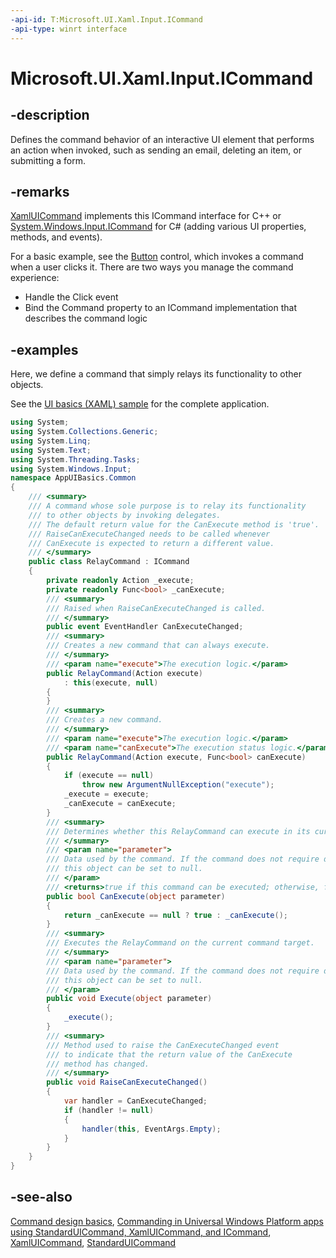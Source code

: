 ```yaml
---
-api-id: T:Microsoft.UI.Xaml.Input.ICommand
-api-type: winrt interface
---
```


<!-- Interface syntax.
public interface ICommand : 
-->

# Microsoft.UI.Xaml.Input.ICommand

## -description

Defines the command behavior of an interactive UI element that performs an action when invoked, such as sending an email, deleting an item, or submitting a form.

## -remarks

[XamlUICommand](xamluicommand.md) implements this ICommand interface  for C++ or [System.Windows.Input.ICommand](/dotnet/api/system.windows.input.icommand?view=dotnet-uwp-10.0&preserve-view=true) for C# (adding various UI properties, methods, and events).

For a basic example, see the [Button](../microsoft.ui.xaml.controls/button.md) control, which invokes a command when a user clicks it. There are two ways you manage the command experience:

- Handle the Click event
- Bind the Command property to an ICommand implementation that describes the command logic

## -examples

Here, we define a command that simply relays its functionality to other objects.

See the [UI basics (XAML) sample](https://github.com/Microsoft/Windows-universal-samples/tree/6370138b150ca8a34ff86de376ab6408c5587f5d/Samples/XamlUIBasics) for the complete application.

```csharp
using System;
using System.Collections.Generic;
using System.Linq;
using System.Text;
using System.Threading.Tasks;
using System.Windows.Input;
namespace AppUIBasics.Common
{
    /// <summary>
    /// A command whose sole purpose is to relay its functionality
    /// to other objects by invoking delegates.
    /// The default return value for the CanExecute method is 'true'.
    /// RaiseCanExecuteChanged needs to be called whenever
    /// CanExecute is expected to return a different value.
    /// </summary>
    public class RelayCommand : ICommand
    {
        private readonly Action _execute;
        private readonly Func<bool> _canExecute;
        /// <summary>
        /// Raised when RaiseCanExecuteChanged is called.
        /// </summary>
        public event EventHandler CanExecuteChanged;
        /// <summary>
        /// Creates a new command that can always execute.
        /// </summary>
        /// <param name="execute">The execution logic.</param>
        public RelayCommand(Action execute)
            : this(execute, null)
        {
        }
        /// <summary>
        /// Creates a new command.
        /// </summary>
        /// <param name="execute">The execution logic.</param>
        /// <param name="canExecute">The execution status logic.</param>
        public RelayCommand(Action execute, Func<bool> canExecute)
        {
            if (execute == null)
                throw new ArgumentNullException("execute");
            _execute = execute;
            _canExecute = canExecute;
        }
        /// <summary>
        /// Determines whether this RelayCommand can execute in its current state.
        /// </summary>
        /// <param name="parameter">
        /// Data used by the command. If the command does not require data to be passed,
        /// this object can be set to null.
        /// </param>
        /// <returns>true if this command can be executed; otherwise, false.</returns>
        public bool CanExecute(object parameter)
        {
            return _canExecute == null ? true : _canExecute();
        }
        /// <summary>
        /// Executes the RelayCommand on the current command target.
        /// </summary>
        /// <param name="parameter">
        /// Data used by the command. If the command does not require data to be passed,
        /// this object can be set to null.
        /// </param>
        public void Execute(object parameter)
        {
            _execute();
        }
        /// <summary>
        /// Method used to raise the CanExecuteChanged event
        /// to indicate that the return value of the CanExecute
        /// method has changed.
        /// </summary>
        public void RaiseCanExecuteChanged()
        {
            var handler = CanExecuteChanged;
            if (handler != null)
            {
                handler(this, EventArgs.Empty);
            }
        }
    }
}
```

## -see-also

[Command design basics](/windows/uwp/layout/commanding-basics), [Commanding in Universal Windows Platform apps using StandardUICommand, XamlUICommand, and ICommand](/windows/uwp/design/controls-and-patterns/commanding), [XamlUICommand](xamluicommand.md), [StandardUICommand](standarduicommand.md)
